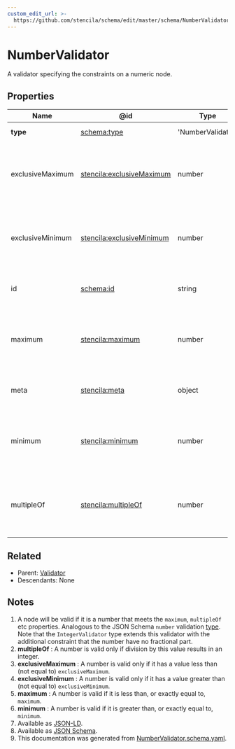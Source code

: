 ```yaml
---
custom_edit_url: >-
  https://github.com/stencila/schema/edit/master/schema/NumberValidator.schema.yaml
---
```


# NumberValidator

A validator specifying the constraints on a numeric node.

## Properties

| Name             | @id                                                                           | Type              | Description                                                               | Inherited from                                |
| ---------------- | ----------------------------------------------------------------------------- | ----------------- | ------------------------------------------------------------------------- | --------------------------------------------- |
| **type**         | [schema:type](https://schema.org/type)                                        | 'NumberValidator' | The name of the type.                                                     | [Entity](../other/Entity.md)                  |
| exclusiveMaximum | [stencila:exclusiveMaximum](https://schema.stenci.la/exclusiveMaximum.jsonld) | number            | The exclusive upper limit for a numeric node. See note [3](#notes).       | [NumberValidator](../data/NumberValidator.md) |
| exclusiveMinimum | [stencila:exclusiveMinimum](https://schema.stenci.la/exclusiveMinimum.jsonld) | number            | The exclusive lower limit for a numeric node. See note [4](#notes).       | [NumberValidator](../data/NumberValidator.md) |
| id               | [schema:id](https://schema.org/id)                                            | string            | The identifier for this item.                                             | [Entity](../other/Entity.md)                  |
| maximum          | [stencila:maximum](https://schema.stenci.la/maximum.jsonld)                   | number            | The inclusive upper limit for a numeric node. See note [5](#notes).       | [NumberValidator](../data/NumberValidator.md) |
| meta             | [stencila:meta](https://schema.stenci.la/meta.jsonld)                         | object            | Metadata associated with this item.                                       | [Entity](../other/Entity.md)                  |
| minimum          | [stencila:minimum](https://schema.stenci.la/minimum.jsonld)                   | number            | The inclusive lower limit for a numeric node. See note [6](#notes).       | [NumberValidator](../data/NumberValidator.md) |
| multipleOf       | [stencila:multipleOf](https://schema.stenci.la/multipleOf.jsonld)             | number            | A number that a numeric node must be a multiple of. See note [2](#notes). | [NumberValidator](../data/NumberValidator.md) |

## Related

-   Parent: [Validator](../data/Validator.md)
-   Descendants: None

## Notes

1.  A node will be valid if it is a number that meets the `maximum`, `multipleOf` etc properties. Analogous to the JSON Schema `number` validation [type](https://json-schema.org/draft/2019-09/json-schema-validation.html#rfc.section.6.1.1). Note that the `IntegerValidator` type extends this validator with the additional constraint that the number have no fractional part.
2.  **multipleOf** : A number is valid only if division by this value results in an integer.
3.  **exclusiveMaximum** : A number is valid only if it has a value less than (not equal to) `exclusiveMaximum`.
4.  **exclusiveMinimum** : A number is valid only if it has a value greater than (not equal to) `exclusiveMinimum`.
5.  **maximum** : A number is valid if it is less than, or exactly equal to, `maximum`.
6.  **minimum** : A number is valid if it is greater than, or exactly equal to, `minimum`.
7.  Available as [JSON-LD](https://schema.stenci.la/NumberValidator.jsonld).
8.  Available as [JSON Schema](https://schema.stenci.la/v1/NumberValidator.schema.json).
9.  This documentation was generated from [NumberValidator.schema.yaml](https://github.com/stencila/schema/blob/master/schema/NumberValidator.schema.yaml).
